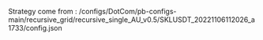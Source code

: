 Strategy come from : /configs/DotCom/pb-configs-main/recursive_grid/recursive_single_AU_v0.5/SKLUSDT_20221106112026_a1733/config.json